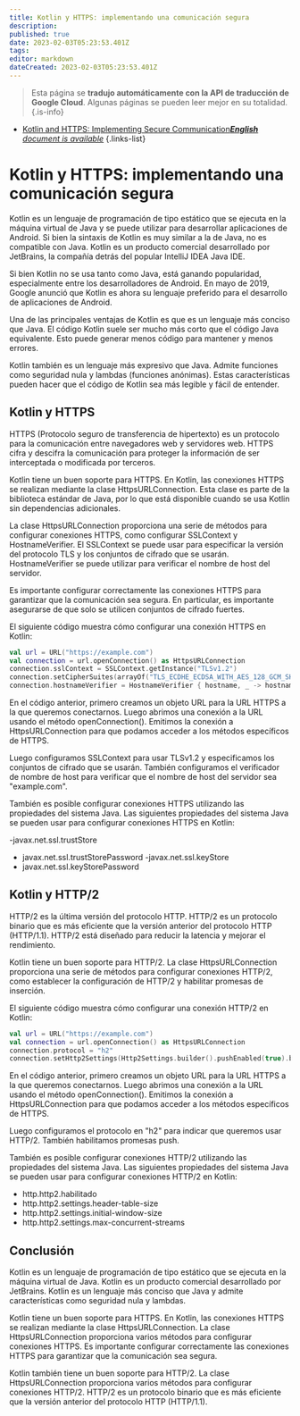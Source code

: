 ```yaml
---
title: Kotlin y HTTPS: implementando una comunicación segura
description: 
published: true
date: 2023-02-03T05:23:53.401Z
tags: 
editor: markdown
dateCreated: 2023-02-03T05:23:53.401Z
---
```


> Esta página se **tradujo automáticamente con la API de traducción de Google Cloud**.
Algunas páginas se pueden leer mejor en su totalidad.{.is-info}



- [Kotlin and HTTPS: Implementing Secure Communication***English** document is available*](/en/Knowledge-base/Kotlin/kotlin-and-https-implementing-secure-communication)
{.links-list}


# Kotlin y HTTPS: implementando una comunicación segura

Kotlin es un lenguaje de programación de tipo estático que se ejecuta en la máquina virtual de Java y se puede utilizar para desarrollar aplicaciones de Android. Si bien la sintaxis de Kotlin es muy similar a la de Java, no es compatible con Java. Kotlin es un producto comercial desarrollado por JetBrains, la compañía detrás del popular IntelliJ IDEA Java IDE.

Si bien Kotlin no se usa tanto como Java, está ganando popularidad, especialmente entre los desarrolladores de Android. En mayo de 2019, Google anunció que Kotlin es ahora su lenguaje preferido para el desarrollo de aplicaciones de Android.

Una de las principales ventajas de Kotlin es que es un lenguaje más conciso que Java. El código Kotlin suele ser mucho más corto que el código Java equivalente. Esto puede generar menos código para mantener y menos errores.

Kotlin también es un lenguaje más expresivo que Java. Admite funciones como seguridad nula y lambdas (funciones anónimas). Estas características pueden hacer que el código de Kotlin sea más legible y fácil de entender.

## Kotlin y HTTPS

HTTPS (Protocolo seguro de transferencia de hipertexto) es un protocolo para la comunicación entre navegadores web y servidores web. HTTPS cifra y descifra la comunicación para proteger la información de ser interceptada o modificada por terceros.

Kotlin tiene un buen soporte para HTTPS. En Kotlin, las conexiones HTTPS se realizan mediante la clase HttpsURLConnection. Esta clase es parte de la biblioteca estándar de Java, por lo que está disponible cuando se usa Kotlin sin dependencias adicionales.

La clase HttpsURLConnection proporciona una serie de métodos para configurar conexiones HTTPS, como configurar SSLContext y HostnameVerifier. El SSLContext se puede usar para especificar la versión del protocolo TLS y los conjuntos de cifrado que se usarán. HostnameVerifier se puede utilizar para verificar el nombre de host del servidor.

Es importante configurar correctamente las conexiones HTTPS para garantizar que la comunicación sea segura. En particular, es importante asegurarse de que solo se utilicen conjuntos de cifrado fuertes.

El siguiente código muestra cómo configurar una conexión HTTPS en Kotlin:

```kotlin
val url = URL("https://example.com")
val connection = url.openConnection() as HttpsURLConnection
connection.sslContext = SSLContext.getInstance("TLSv1.2")
connection.setCipherSuites(arrayOf("TLS_ECDHE_ECDSA_WITH_AES_128_GCM_SHA256", "TLS_ECDHE_RSA_WITH_AES_128_GCM_SHA256", "TLS_DHE_RSA_WITH_AES_128_GCM_SHA256"))
connection.hostnameVerifier = HostnameVerifier { hostname, _ -> hostname == "example.com" }
```

En el código anterior, primero creamos un objeto URL para la URL HTTPS a la que queremos conectarnos. Luego abrimos una conexión a la URL usando el método openConnection(). Emitimos la conexión a HttpsURLConnection para que podamos acceder a los métodos específicos de HTTPS.

Luego configuramos SSLContext para usar TLSv1.2 y especificamos los conjuntos de cifrado que se usarán. También configuramos el verificador de nombre de host para verificar que el nombre de host del servidor sea "example.com".

También es posible configurar conexiones HTTPS utilizando las propiedades del sistema Java. Las siguientes propiedades del sistema Java se pueden usar para configurar conexiones HTTPS en Kotlin:

-javax.net.ssl.trustStore
- javax.net.ssl.trustStorePassword
-javax.net.ssl.keyStore
- javax.net.ssl.keyStorePassword

## Kotlin y HTTP/2

HTTP/2 es la última versión del protocolo HTTP. HTTP/2 es un protocolo binario que es más eficiente que la versión anterior del protocolo HTTP (HTTP/1.1). HTTP/2 está diseñado para reducir la latencia y mejorar el rendimiento.

Kotlin tiene un buen soporte para HTTP/2. La clase HttpsURLConnection proporciona una serie de métodos para configurar conexiones HTTP/2, como establecer la configuración de HTTP/2 y habilitar promesas de inserción.

El siguiente código muestra cómo configurar una conexión HTTP/2 en Kotlin:

```kotlin
val url = URL("https://example.com")
val connection = url.openConnection() as HttpsURLConnection
connection.protocol = "h2"
connection.setHttp2Settings(Http2Settings.builder().pushEnabled(true).build())
```

En el código anterior, primero creamos un objeto URL para la URL HTTPS a la que queremos conectarnos. Luego abrimos una conexión a la URL usando el método openConnection(). Emitimos la conexión a HttpsURLConnection para que podamos acceder a los métodos específicos de HTTPS.

Luego configuramos el protocolo en "h2" para indicar que queremos usar HTTP/2. También habilitamos promesas push.

También es posible configurar conexiones HTTP/2 utilizando las propiedades del sistema Java. Las siguientes propiedades del sistema Java se pueden usar para configurar conexiones HTTP/2 en Kotlin:

- http.http2.habilitado
- http.http2.settings.header-table-size
- http.http2.settings.initial-window-size
- http.http2.settings.max-concurrent-streams

## Conclusión

Kotlin es un lenguaje de programación de tipo estático que se ejecuta en la máquina virtual de Java. Kotlin es un producto comercial desarrollado por JetBrains. Kotlin es un lenguaje más conciso que Java y admite características como seguridad nula y lambdas.

Kotlin tiene un buen soporte para HTTPS. En Kotlin, las conexiones HTTPS se realizan mediante la clase HttpsURLConnection. La clase HttpsURLConnection proporciona varios métodos para configurar conexiones HTTPS. Es importante configurar correctamente las conexiones HTTPS para garantizar que la comunicación sea segura.

Kotlin también tiene un buen soporte para HTTP/2. La clase HttpsURLConnection proporciona varios métodos para configurar conexiones HTTP/2. HTTP/2 es un protocolo binario que es más eficiente que la versión anterior del protocolo HTTP (HTTP/1.1).